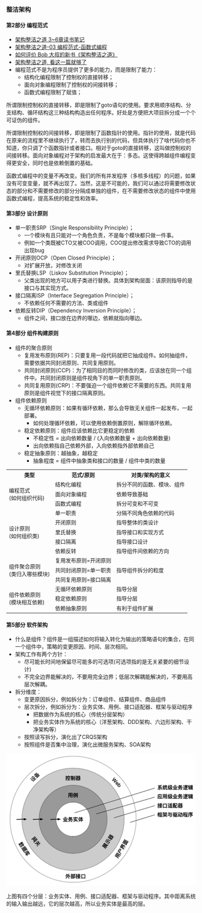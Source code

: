 ### 整洁架构

#### 第2部分 编程范式
* [架构整洁之道 3~6章读书笔记](https://cloud.tencent.com/developer/article/1834412)
* [架构整洁之道-03 编程范式-函数式编程](https://juejin.cn/post/7027679199326371854)
* [如何评价 Bob 大叔的新书《架构整洁之道》](https://www.zhihu.com/question/301498382/answer/1018334384)
* [架构整洁之道, 看这一篇就够了](https://mp.weixin.qq.com/s/Kd1T40KZWvdThKC3IN6n-Q)
* 编程范式不是为程序员提供了更多的能力，而是限制了能力：
  * 结构化编程限制了控制权的直接转移；
  * 面向对象编程限制了控制权的间接转移；
  * 函数式编程限制了赋值；

所谓限制控制权的直接转移，即是限制了goto语句的使用。要求用顺序结构、分支结构、循环结构这三种结构构造出任何程序。好处是方便把大项目拆分成一个个可证伪的组件。

所谓限制控制权的间接转移，即是限制了函数指针的使用。指针的使用，就是代码在原来的流程里不继续执行了，转而去执行别的代码，但具体执行了啥代码你也不知道，你只调了个函数指针或者接口。相对于goto的直接转移，这叫做控制权的间接转移。面向对象编程对于架构的启发最大在于：多态。这使得跨越组件编程变得更安全，同时也是依赖倒置的基础。

函数式编程中的变量不再改变。我们的所有并发程序（多核多线程）的问题，如果没有可变变量，就不再出现了。当然，这是不可能的，我们可以通过将需要修改状态的部分和不需要修改的部分分隔成单独的组件，在不需要修改状态的组件中使用函数式编程，提高系统的稳定性和效率。

#### 第3部分 设计原则
* 单一职责SRP（Single Responsibility Principle）；
  * 一个模块有且只能对一个角色负责，不是每个模块都只做一件事。
  * 例如一个类既被CTO又被COO调用，COO提出修改需求导致CTO的调用出现bug
* 开闭原则OCP（Open Closed Principle）；
  * 对扩展开放，对修改关闭
* 里氏替换LSP（Liskov Substitution Principle）；
  * 父类出现的地方可以用子类进行替换。具体到架构层面：该原则指导的是接口与其实现方式。
* 接口隔离ISP（Interface Segregation Principle）；
  * 不依赖任何不需要的方法、类或组件
* 依赖反转DIP（Dependency Inversion Principle）；
  * 组件之间，接口放在边界的哪边，依赖就指向哪边。

#### 第4部分 组件构建原则
* 组件的聚合原则
  * 复用发布原则(REP)：只要复用一段代码就把它抽成组件。如何抽组件，需要依据共同封闭原则、共同复用原则。
  * 共同封闭原则(CCP)：为了相同目的而同时修改的类，应该放在同一个组件中。共同封闭原则是组件视角下的单一职责原则。
  * 共同复用原则(CRP)：不要强迫一个组件依赖它不需要的东西。共同复用原则是组件视觉下的接口隔离原则。
* 组件依赖原则
  * 无循环依赖原则：如果有循环依赖，那么会导致无关组件一起发布，一起部署。
    * 如何处理循环依赖，可以使用依赖倒置原则，解除循环依赖。
  * 稳定依赖原则：组件应该依赖比它更稳定的依赖
    * 不稳定性 = 出向依赖数量 / (入向依赖数量 + 出向依赖数量)
    * 出向依赖指自己依赖外部，入向依赖指外部依赖自己
  * 稳定抽象原则：越抽象，越稳定
    * 抽象程度 = 组件中抽象类和接口的数量 / 组件中类的数量
    
<table>
    <tr>
        <th>类型</th>
        <th>范式/原则</th>
        <th>对类/架构的意义</th>  
    </tr>
    <tr>
        <td rowspan="3">编程范式<br>(如何组织代码)</td>
        <td>结构化编程</td>
        <td>拆分不同的函数、模块、组件</td>
    </tr>
    <tr>
        <td>面向对象编程</td>
        <td>依赖导致基础</td>
    </tr>
    <tr>
        <td>函数式编程</td>
        <td>拆分可变和不可变</td>
    </tr>
    <tr>
        <td rowspan="5">设计原则<br>(如何组织类)</td>
        <td>单一职责</td>
        <td>分隔不同角色依赖的代码</td>
    </tr>
    <tr>
        <td>开闭原则</td>
        <td>指导整体的类设计</td>
    </tr>
    <tr>
        <td>里氏替换</td>
        <td>指导接口和实现方式</td>
    </tr>
    <tr>
        <td>接口隔离</td>
        <td>指导接口设计</td>
    </tr>
    <tr>
        <td>依赖反转</td>
        <td>指导组件间依赖的方向</td>
    </tr>
    <tr>
        <td rowspan="3">组件聚合原则<br>(类归入哪些模块)</td>
        <td>复用发布原则=开闭原则</td>
        <td rowspan="3">指导组件拆分的粒度</td>
    </tr>
    <tr>
        <td>共同封闭原则=单一职责</td>
    </tr>
    <tr>
        <td>共同复用原则=接口隔离</td>
    </tr>
    <tr>
        <td rowspan="3">组件依赖原则<br>(模块相互依赖)</td>
        <td>无循环依赖原则</td>
        <td>指导分层</td>
    </tr>
    <tr>
        <td>稳定依赖原则</td>
        <td>指导分层</td>
    </tr>
    <tr>
        <td>依赖抽象原则</td>
        <td>有利于组件扩展</td>
    </tr>
</table>

#### 第5部分 软件架构
* 什么是组件？组件是一组描述如何将输入转化为输出的策略语句的集合，在同一个组件中，策略的变更原因、时间、层次相同。
* 架构工作有两个方针：
  * 尽可能长时间地保留尽可能多的可选项(可选项指的是无关紧要的细节设计)
  * 不完全边界能解决的，不要用完全边界；低层次解耦能解决的，不要用高层次解耦。
* 拆分维度：
  * 变更原因拆分，例如拆分为：订单组件、结算组件、商品组件
  * 层次拆分，例如拆分为：业务实体、用例、接口适配器、框架与驱动程序
    * 把数据作为系统的核心（传统分层架构）
    * 把业务实体作为系统的核心（洋葱架构、DDD架构、六边形架构、干净架构等）
  * 按照读写拆分，演化出了CRQS架构
  * 按照组件是否集中治理，演化出微服务架构、SOA架构

![img](../images/four-layers.jpg)

上图有四个分层：业务实体、用例、接口适配器、框架与驱动程序。其中距离系统的输入输出越远，它的层次越高，所以业务实体是最高的层。





















